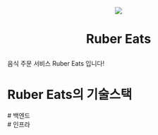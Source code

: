 <p align="center">
  <image src="./repo/logo.png" />
</p>

# <p align="center">Ruber Eats</p>

<p>음식 주문 서비스 Ruber Eats 입니다!</p>

<p>
  <h1>Ruber Eats의 기술스택</h1>
  <div># 백엔드</div>
  <div># 인프라</div>
</p>

<p>
</p>
